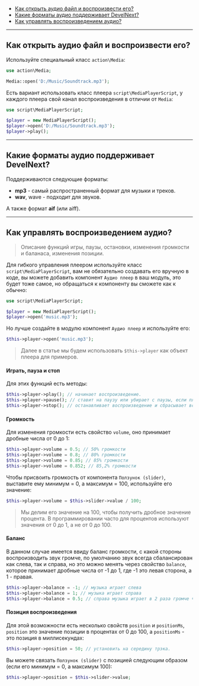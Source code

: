 - [Как открыть аудио файл и воспроизвести его?](#open-play)
- [Какие форматы аудио поддерживает DevelNext?](#audio-formats)
- [Как управлять воспроизведением аудио?](#play-control)

---

<a name=open-play />

## Как открыть аудио файл и воспроизвести его?

Используйте специальный класс `action\Media`:

```php
use action\Media;

Media::open('D:/Music/Soundtrack.mp3');
```

Есть вариант использовать класс плеера `script\MediaPlayerScript`, у каждого плеера свой канал воспроизведения в отличии от `Media`:

```php
use script\MediaPlayerScript;

$player = new MediaPlayerScript();
$player->open('D:/Music/Soundtrack.mp3');
$player->play();
```

---

<a name=audio-formats />

## Какие форматы аудио поддерживает DevelNext?

Поддерживаются следующие форматы:

- **mp3** - самый распространенный формат для музыки и треков.
- **wav**, wave - подходит для звуков.

А также формат **aif** (или aiff).

---

<a name=play-control />

## Как управлять воспроизведением аудио?
> Описание функций игры, паузы, остановки, изменения громкости и баланаса, изменения позиции.

Для гибкого управления плеером используйте класс `script\MediaPlayerScript`, вам не обязательно создавать его вручную в коде, вы можете добавить компонент `Аудио плеер` в ваш модуль, это будет тоже самое, но обращаться к компоненту вы сможете как к обычно:

```php
use script\MediaPlayerScript;

$player = new MediaPlayerScript();
$player->open('music.mp3');
```

Но лучше создайте в модулю компонент `Аудио плеер` и используйте его:

```php
$this->player->open('music.mp3');
```

> Далее в статье мы будем использовать `$this->player` как объект плеера для примеров.


#### Играть, пауза и стоп

Для этих функций есть методы:

```php
$this->player->play(); // начинает воспроизведение.
$this->player->pause(); // ставит на паузу или убирает с паузы, если плеер был на паузе.
$this->player->stop(); // останавливает воспроизведение и сбрасывает все к нулю.
```

#### Громкость

Для изменения громкости есть свойство `volume`, оно принимает дробные числа от 0 до 1:

```php
$this->player->volume = 0.5; // 50% громкости
$this->player->volume = 0.8; // 80% громкости
$this->player->volume = 0.85; // 85% громкости
$this->player->volume = 0.852; // 85,2% громкости
```

Чтобы присвоить громкость от компонента `Ползунок (slider)`, выставите ему минимум = 0, а максимум = 100, используйте его значение:

```php
$this->player->volume = $this->slider->value / 100;
```

> Мы делим его значение на 100, чтобы получить дробное значение процента.
> В программировании часто для процентов используют значения от 0 до 1, а не от 0 до 100.

#### Баланс
В данном случае имеется ввиду баланс громкости, с какой стороны воспроизводить звук громче, по умолчанию звук всегда сбалансирован как слева, так и справа, но это можно менять через свойство `balance`, которое принимает дробные числа от -1 до 1, где -1 это левая сторона, а 1 - правая.

```php
$this->player->balance = -1; // музыка играет слева
$this->player->balance = 1; // музыка играет справа
$this->player->balance = 0.5; // справа музыка играет в 2 раза громче чем слева
```

#### Позиция воспроизведения

Для этой возможности есть несколько свойств `position` и `positionMs`, `position` это значение позиции в процентах от 0 до 100, а `positionMs` - это позиция в миллисекундах:

```php
$this->player->position = 50; // установить на середину трэка.
```

Вы можете связать `Ползунок (slider)` с позицией следующим образом (если его минимум = 0, а максимум 100):

```php
$this->player->position = $this->slider->value;
```
